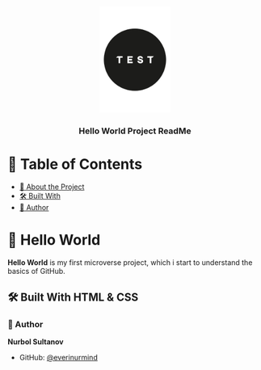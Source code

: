<div align="center">
  <!-- You are encouraged to replace this logo with your own! Otherwise you can also remove it. -->
  <img src="testlogo.png" alt="logo" width="140"  height="auto" />
  <br/>

  <h3><b>Hello World Project ReadMe</b></h3>

</div>

<!-- TABLE OF CONTENTS -->

# 📗 Table of Contents

  - [📖 About the Project](#about-project)
  - [🛠 Built With](#built-with)
  - [👥 Author](#authos)


# 📖 Hello World <a name="about-project"></a>

**Hello World** is my first microverse project, which i start to understand the basics of GitHub.

## 🛠 Built With HTML & CSS <a name="built-with"></a>

### 👤 Author
  
**Nurbol Sultanov**

- GitHub: [@everinurmind](https://github.com/everinurmind)
